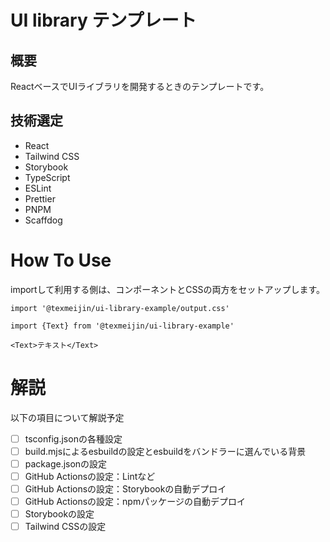 # UI library テンプレート

## 概要

ReactベースでUIライブラリを開発するときのテンプレートです。

## 技術選定
- React
- Tailwind CSS
- Storybook
- TypeScript
- ESLint
- Prettier
- PNPM
- Scaffdog

# How To Use

importして利用する側は、コンポーネントとCSSの両方をセットアップします。

```tsx
import '@texmeijin/ui-library-example/output.css'
```

```tsx
import {Text} from '@texmeijin/ui-library-example'

<Text>テキスト</Text>
```

# 解説

以下の項目について解説予定

- [ ] tsconfig.jsonの各種設定
- [ ] build.mjsによるesbuildの設定とesbuildをバンドラーに選んでいる背景
- [ ] package.jsonの設定
- [ ] GitHub Actionsの設定：Lintなど
- [ ] GitHub Actionsの設定：Storybookの自動デプロイ
- [ ] GitHub Actionsの設定：npmパッケージの自動デプロイ
- [ ] Storybookの設定
- [ ] Tailwind CSSの設定
